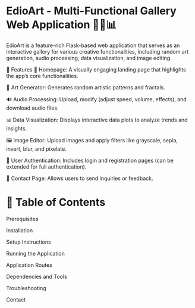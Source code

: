 # EdioArt - Multi-Functional Gallery Web Application 🎨🎵📊
EdioArt is a feature-rich Flask-based web application that serves as an interactive gallery for various creative functionalities, including random art generation, audio processing, data visualization, and image editing.

🚀 Features
🏡 Homepage: A visually engaging landing page that highlights the app’s core functionalities.


🎨 Art Generator: Generates random artistic patterns and fractals.


🔊 Audio Processing: Upload, modify (adjust speed, volume, effects), and download audio files.


📊 Data Visualization: Displays interactive data plots to analyze trends and insights.


🖼 Image Editor: Upload images and apply filters like grayscale, sepia, invert, blur, and pixelate.


🔐 User Authentication: Includes login and registration pages (can be extended for full authentication).


📩 Contact Page: Allows users to send inquiries or feedback.


# 📑 Table of Contents

Prerequisites

Installation

Setup Instructions

Running the Application

Application Routes

Dependencies and Tools

Troubleshooting

Contact

